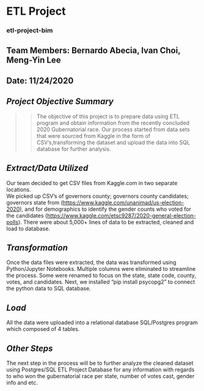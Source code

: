 # ETL Project
### etl-project-bim
## Team Members: Bernardo Abecia, Ivan Choi, Meng-Yin Lee
## Date: 11/24/2020

## *Project Objective Summary*
>
>> The objective of this project is to prepare data using ETL program and obtain information from the recently concluded 2020 Gubernatorial race.
>> Our process started from data sets that were sourced from Kaggle in the form of CSV’s,transforming the dataset and upload the data into SQL database for further analysis.

## *Extract/Data Utilized*
Our team decided to get CSV files from Kaggle.com in two separate locations.   
We picked up CSV’s of governors county; governors county candidates; governors state from (https://www.kaggle.com/unanimad/us-election-2020), and for demographics to identify the gender counts who voted for the candidates  (https://www.kaggle.com/etsc9287/2020-general-election-polls). 
There were about 5,000+ lines of data to be extracted, cleaned and load to database.

## *Transformation*
Once the data files were extracted, the data was transformed using Python/Jupyter Notebooks.  Multiple columns were eliminated to streamline the process.  Some were renamed to focus on the state, state code, county, votes, and candidates.  Next, we installed “pip install psycopg2”  to connect the python data to SQL database. 

## *Load*
All the data were uploaded into a relational database SQL/Postgres program which composed of 4 tables. 

## *Other Steps*
The next step in the process will be to further analyze the cleaned dataset using Postgres/SQL ETL Project Database for any information with regards to who won the gubernatorial race per state, number of votes cast, gender info and etc. 


